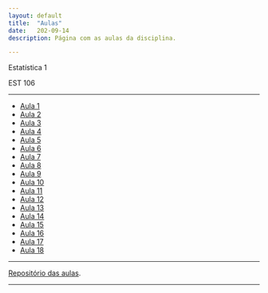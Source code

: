 ```yaml
---
layout: default
title:  "Aulas"
date:   202-09-14
description: Página com as aulas da disciplina.

---
```


<p class="intro">Estatística 1</p>
<p class="intro">EST 106</p>


---

* [Aula 1][aula1] 
* [Aula 2][aula2]
* [Aula 3][aula3]
* [Aula 4][aula4]
* [Aula 5][aula5]
* [Aula 6][aula6]
* [Aula 7][aula7]
* [Aula 8][aula8]
* [Aula 9][aula9]
* [Aula 10][aula10]
* [Aula 11][aula11]
* [Aula 12][aula12]
* [Aula 13][aula13]
* [Aula 14][aula14]
* [Aula 15][aula15]
* [Aula 16][aula16]
* [Aula 17][aula17]
* [Aula 18][aula18]

---

[Repositório das aulas][EST106-gh].

---

[EST106-gh]:https://github.com/EST106
[aula1]:    https://raw.githack.com/EST106/EST106.github.io/master/Aulas_EST106/Aula1.pdf
[aula2]:    https://raw.githack.com/EST106/EST106.github.io/master/Aulas_EST106/Aula2.pdf
[aula3]:    https://raw.githack.com/EST106/EST106.github.io/master/Aulas_EST106/Aula3.pdf
[aula4]:    https://raw.githack.com/EST106/EST106.github.io/master/Aulas_EST106/Aula4.pdf
[aula5]:    https://raw.githack.com/EST106/EST106.github.io/master/Aulas_EST106/Aula5.pdf
[aula6]:    https://raw.githack.com/EST106/EST106.github.io/master/Aulas_EST106/Aula6.pdf
[aula7]:    https://raw.githack.com/EST106/EST106.github.io/master/Aulas_EST106/Aula7.pdf
[aula8]:    https://raw.githack.com/EST106/EST106.github.io/master/Aulas_EST106/Aula8.pdf
[aula9]:    https://raw.githack.com/EST106/EST106.github.io/master/Aulas_EST106/Aula9.pdf
[aula10]:   https://raw.githack.com/EST106/EST106.github.io/master/Aulas_EST106/Aula10.pdf
[aula11]:   https://raw.githack.com/EST106/EST106.github.io/master/Aulas_EST106/Aula11.pdf
[aula12]:    https://raw.githack.com/EST106/EST106.github.io/master/Aulas_EST106/Aula12.pdf
[aula13]:    https://raw.githack.com/EST106/EST106.github.io/master/Aulas_EST106/Aula13.pdf
[aula14]:    https://raw.githack.com/EST106/EST106.github.io/master/Aulas_EST106/Aula14.pdf
[aula15]:    https://raw.githack.com/EST106/EST106.github.io/master/Aulas_EST106/Aula15.pdf
[aula16]:    https://raw.githack.com/EST106/EST106.github.io/master/Aulas_EST106/Aula16.pdf
[aula17]:    https://raw.githack.com/EST106/EST106.github.io/master/Aulas_EST106/Aula17.pdf
[aula18]:    https://raw.githack.com/EST106/EST106.github.io/master/Aulas_EST106/Aula18.pdf

